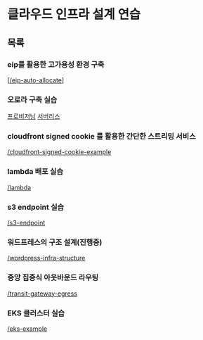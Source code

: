 # 클라우드 인프라 설계 연습

## 목록
### eip를 활용한 고가용성 환경 구축<br>
[<a href="/eip-auto-allocate">/eip-auto-allocate</a>]

### 오로라 구축 실습<br>
<a href="/aurora">프로비저닝</a>
<a href="/aurora_serverless">서버리스</a>

### cloudfront signed cookie 를 활용한 간단한 스트리밍 서비스<br>
<a href="/cloudfront-signed-cookie-example">/cloudfront-signed-cookie-example</a>

### lambda 배포 실습<br>
<a href="/lambda">/lambda</a>

### s3 endpoint 실습<br>
<a href="/s3-endpoint">/s3-endpoint</a>

### 워드프레스의 구조 설계(진행중)<br>
<a href="/wordpress-infra-structure">/wordpress-infra-structure</a>

### 중앙 집중식 아웃바운드 라우팅<br>
<a href="/transit-gateway-egress">/transit-gateway-egress</a>

### EKS 클러스터 실습<br>
<a href="/eks-example">/eks-example</a>
